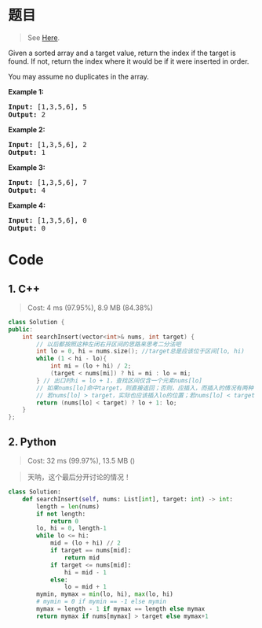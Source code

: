 # 题目

> See [Here](https://leetcode.com/problems/search-insert-position/).

<div><p>Given a sorted array and a target value, return the index if the target is found. If not, return the index where it would be if it were inserted in order.</p>

<p>You may assume no duplicates in the array.</p>

<p><strong>Example 1:</strong></p>

<pre><strong>Input:</strong> [1,3,5,6], 5
<strong>Output:</strong> 2
</pre>

<p><strong>Example 2:</strong></p>

<pre><strong>Input:</strong> [1,3,5,6], 2
<strong>Output:</strong> 1
</pre>

<p><strong>Example 3:</strong></p>

<pre><strong>Input:</strong> [1,3,5,6], 7
<strong>Output:</strong> 4
</pre>

<p><strong>Example 4:</strong></p>

<pre><strong>Input:</strong> [1,3,5,6], 0
<strong>Output:</strong> 0
</pre>
</div>

# Code

## 1. C++

> Cost: 4 ms (97.95%), 8.9 MB (84.38%)

```C++
class Solution {
public:
    int searchInsert(vector<int>& nums, int target) {
        // 以后都按照这种左闭右开区间的思路来思考二分法吧
        int lo = 0, hi = nums.size(); //target总是应该位于区间[lo, hi)
        while (1 < hi - lo){
            int mi = (lo + hi) / 2;
            (target < nums[mi]) ? hi = mi : lo = mi;
        } // 出口时hi = lo + 1，查找区间仅含一个元素nums[lo]
        // 如果nums[lo]命中target，则直接返回；否则，应插入，而插入的情况有两种：
        // 若nums[lo] > target，实际也应该插入lo的位置；若nums[lo] < target，则应插入lo + 1
        return (nums[lo] < target) ? lo + 1: lo;
    }
};
```

## 2. Python

> Cost: 32 ms (99.97%), 13.5 MB ()

> 天呐，这个最后分开讨论的情况！

```python
class Solution:
    def searchInsert(self, nums: List[int], target: int) -> int:
        length = len(nums)
        if not length:
            return 0
        lo, hi = 0, length-1
        while lo <= hi:
            mid = (lo + hi) // 2
            if target == nums[mid]:
                return mid
            if target <= nums[mid]:
                hi = mid - 1
            else:
                lo = mid + 1
        mymin, mymax = min(lo, hi), max(lo, hi)
        # mymin = 0 if mymin == -1 else mymin
        mymax = length - 1 if mymax == length else mymax
        return mymax if nums[mymax] > target else mymax+1
```

